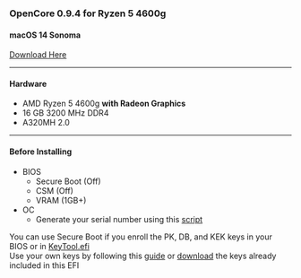 ### OpenCore 0.9.4 for Ryzen 5 4600g
#### macOS 14 Sonoma

[Download Here](https://github.com/lhseeli/OC-RYZEN-5-4600G/releases/download/250224/EFI.zip)
___
#### Hardware
 - AMD Ryzen 5 4600g **with Radeon Graphics**
 - 16 GB 3200 MHz DDR4
 - A320MH 2.0
___
#### Before Installing
  - BIOS
      - Secure Boot (Off)
      - CSM (Off)
      - VRAM (1GB+)
  - OC
      - Generate your serial number using this [script](https://github.com/corpnewt/GenSMBIOS)

You can use Secure Boot if you enroll the PK, DB, and KEK keys in your BIOS or in [KeyTool.efi](https://github.com/lhseeli/OC-RYZEN-5-4600G/releases/download/250224/KeyTool.efi)  
Use your own keys by following this [guide](https://github.com/perez987/OpenCore-and-UEFI-Secure-Boot) or [download](https://github.com/lhseeli/OC-RYZEN-5-4600G/releases/download/250224/KEYS.zip) the keys already included in this EFI
